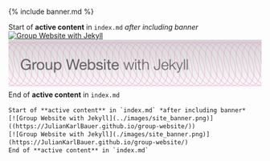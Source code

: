 {% include banner.md %}  

Start of **active content** in `index.md` *after including banner*  
[![Group Website with Jekyll](../images/site_banner.png)]((https://JulianKarlBauer.github.io/group-website/))  
[![Group Website with Jekyll](./images/site_banner.png)](https://JulianKarlBauer.github.io/group-website/)  
End of **active content** in `index.md`

```
Start of **active content** in `index.md` *after including banner*  
[![Group Website with Jekyll](../images/site_banner.png)]((https://JulianKarlBauer.github.io/group-website/))
[![Group Website with Jekyll](./images/site_banner.png)](https://JulianKarlBauer.github.io/group-website/)
End of **active content** in `index.md`
```
